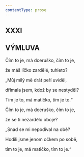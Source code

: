 ```yaml
---
contentType: prose
---
```


## XXXI  

## VÝMLUVA

Čím to je, má dceruško, čím to je,  

že máš líčko zardělé, tuhleto?

„Můj milý mě drát peří uviděl,

dřímala jsem, kdož by se nestyděl?

Tím je to, má matičko, tím je to.“

Čím to je, má dceruško, čím to je,

že se ti nezardělo oboje?

„Snad se mi nepodíval na obě?

Hodili jsme jenom očkem po sobě,

tím to je, má matičko, tím to je.“

